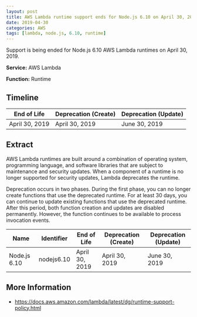 ```yaml
---
layout: post
title: AWS Lambda runtime support ends for Node.js 6.10 on April 30, 2019
date: 2019-04-30
categories: AWS
tags: [lambda, node.js, 6.10, runtime]
---
```


Support is being ended for Node.js 6.10 AWS Lambda runtimes on April 30, 2019.

<!--more-->

**Service:** AWS Lambda

**Function:** Runtime

## Timeline

| End of Life    | Deprecation (Create) | Deprecation (Update) |
| -------------- | -------------------- | -------------------- |
| April 30, 2019 | April 30, 2019       | June 30, 2019        |

## Extract

AWS Lambda runtimes are built around a combination of operating system, programming language, and software libraries that are subject to maintenance and security updates. When a component of a runtime is no longer supported for security updates, Lambda deprecates the runtime.

Deprecation occurs in two phases. During the first phase, you can no longer create functions that use the deprecated runtime. For at least 30 days, you can continue to update existing functions that use the deprecated runtime. After this period, both function creation and updates are disabled permanently. However, the function continues to be available to process invocation events.

| Name         | Identifier | End of Life    | Deprecation (Create) | Deprecation (Update) |
| ------------ | ---------- | -------------- | -------------------- | -------------------- |
| Node.js 6.10 | nodejs6.10 | April 30, 2019 | April 30, 2019       | June 30, 2019        |

## More Information

- <https://docs.aws.amazon.com/lambda/latest/dg/runtime-support-policy.html>

